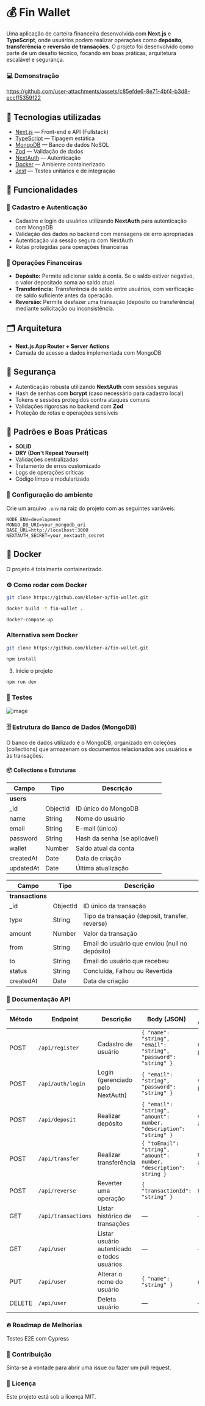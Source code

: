 # 💰 Fin Wallet

Uma aplicação de carteira financeira desenvolvida com **Next.js** e **TypeScript**, onde usuários podem realizar operações como **depósito**, **transferência** e **reversão de transações**. O projeto foi desenvolvido como parte de um desafio técnico, focando em boas práticas, arquitetura escalável e segurança.

### 💻 Demonstração



https://github.com/user-attachments/assets/c85efde6-8e71-4bf4-b3d8-eccff5359f22





## 🚀 Tecnologias utilizadas

- [Next.js](https://nextjs.org/) — Front-end e API (Fullstack)
- [TypeScript](https://www.typescriptlang.org/) — Tipagem estática
- [MongoDB](https://www.mongodb.com/) — Banco de dados NoSQL
- [Zod](https://zod.dev/) — Validação de dados
- [NextAuth](https://next-auth.js.org/) — Autenticação
- [Docker](https://www.docker.com/) — Ambiente containerizado
- [Jest](https://jestjs.io/) — Testes unitários e de integração

## 🎯 Funcionalidades

### 🔑 Cadastro e Autenticação

- Cadastro e login de usuários utilizando **NextAuth** para autenticação com MongoDB
- Validação dos dados no backend com mensagens de erro apropriadas
- Autenticação via sessão segura com NextAuth
- Rotas protegidas para operações financeiras

### 💸 Operações Financeiras

- **Depósito:** Permite adicionar saldo à conta. Se o saldo estiver negativo, o valor depositado soma ao saldo atual.
- **Transferência:** Transferência de saldo entre usuários, com verificação de saldo suficiente antes da operação.
- **Reversão:** Permite desfazer uma transação (depósito ou transferência) mediante solicitação ou inconsistência.

## 🗂️ Arquitetura

- **Next.js App Router + Server Actions**
- Camada de acesso a dados implementada com MongoDB

## 🔐 Segurança

- Autenticação robusta utilizando **NextAuth** com sessões seguras
- Hash de senhas com **bcrypt** (caso necessário para cadastro local)
- Tokens e sessões protegidos contra ataques comuns
- Validações rigorosas no backend com **Zod**
- Proteção de rotas e operações sensíveis

## 🧠 Padrões e Boas Práticas

- **SOLID**
- **DRY (Don't Repeat Yourself)**
- Validações centralizadas
- Tratamento de erros customizado
- Logs de operações críticas
- Código limpo e modularizado

### 🔐 Configuração do ambiente

Crie um arquivo `.env` na raiz do projeto com as seguintes variáveis:

```env
NODE_ENV=development
MONGO_DB_URI=your_mongodb_uri
BASE_URL=http://localhost:3000
NEXTAUTH_SECRET=your_nextauth_secret
```


## 🐳 Docker

O projeto é totalmente containerizado.

### ⚙️ Como rodar com Docker

```bash
git clone https://github.com/kleber-a/fin-wallet.git
```

```bash
docker build -t fin-wallet .
```

```bash
docker-compose up
```

### Alternativa sem Docker

```bash
git clone https://github.com/kleber-a/fin-wallet.git
```

```bash
npm install
```

3. Inicie o projeto

```bash
npm run dev
```

### 🧪 Testes

![image](https://github.com/user-attachments/assets/e03aa550-5e9c-488c-ab8c-8adef2af6a2c)


### 🗄️ Estrutura do Banco de Dados (MongoDB)
O banco de dados utilizado é o MongoDB, organizado em coleções (collections) que armazenam os documentos relacionados aos usuários e às transações.

#### 📦 Collections e Estruturas

| Campo       | Tipo      | Descrição                             |
| ----------- | --------- | ----------------------------------- |
| **users**   |           |                                     |
| _id         | ObjectId  | ID único do MongoDB                  |
| name        | String    | Nome do usuário                     |
| email       | String    | E-mail (único)                     |
| password    | String    | Hash da senha (se aplicável)        |
| wallet     | Number    | Saldo atual da conta                 |
| createdAt   | Date      | Data de criação                     |
| updatedAt   | Date      | Última atualização                  |

| Campo     | Tipo      | Descrição                                |
| --------- | --------- | -------------------------------------- |
| **transactions** |       |                                          |
| _id       | ObjectId  | ID único da transação                    |
| type      | String    | Tipo da transação (deposit, transfer, reverse) |
| amount    | Number    | Valor da transação                       |
| from      | String    | Email do usuário que enviou (null no depósito) |
| to        | String    | Email do usuário que recebeu             |
| status    | String    | Concluída, Falhou ou Revertida          |
| createdAt | Date      | Data de criação                         |


### 📑 Documentação API

| Método  | Endpoint             | Descrição                        | Body (JSON)                                              | Campos Obrigatórios                             |
| ------- | -------------------- | -------------------------------- | -------------------------------------------------------- | ------------------------------------------------ |
| POST    | `/api/register`      | Cadastro de usuário              | `{ "name": "string", "email": "string", "password": "string" }` | name, email, password                           |
| POST    | `/api/auth/login`    | Login (gerenciado pelo NextAuth) | `{ "email": "string", "password": "string" }`           | email, password                                  |
| POST    | `/api/deposit`       | Realizar depósito                | `{ "email": "string", "amount": number, "description": "string" }` | email, amount                       |
| POST    | `/api/transfer`      | Realizar transferência           | `{ "toEmail": "string", "amount": number, "description": string }` | toEmail, amount                                 |
| POST    | `/api/reverse`       | Reverter uma operação            | `{ "transactionId": "string" }`                         | transactionId                                    |
| GET     | `/api/transactions`  | Listar histórico de transações   | —                                                        | —                                                |
| GET     | `/api/user`          | Listar usuário autenticado e todos usuários | —                                             | —                                                |
| PUT     | `/api/user`          | Alterar o nome do usuário        | `{ "name": "string" }`                                  | name                                             |
| DELETE  | `/api/user`          | Deleta usuário                   | —                                                        | —                                                |



### 🔥 Roadmap de Melhorias

 Testes E2E com Cypress


### 🤝 Contribuição
Sinta-se à vontade para abrir uma issue ou fazer um pull request.

### 📝 Licença
Este projeto está sob a licença MIT.

